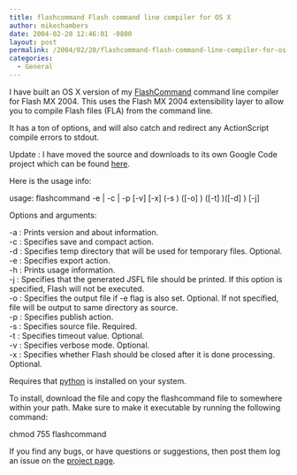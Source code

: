 ```yaml
---
title: flashcommand Flash command line compiler for OS X
author: mikechambers
date: 2004-02-20 12:46:01 -0800
layout: post
permalink: /2004/02/20/flashcommand-flash-command-line-compiler-for-os-x/
categories:
  - General
---
```



I have built an OS X version of my [FlashCommand][1] command line compiler for Flash MX 2004. This uses the Flash MX 2004 extensibility layer to allow you to compile Flash files (FLA) from the command line.

It has a ton of options, and will also catch and redirect any ActionScript compile errors to stdout.

Update : I have moved the source and downloads to its own Google Code project which can be found [here][2].

Here is the usage info:

<!--more-->

usage: flashcommand -e | -c | -p \[-v] [-x\] (-s <sourcefile>) ([-o] <exportpath>) ([-t] <timeout>)([-d] <tempdir>) [-j]

Options and arguments:

-a : Prints version and about information.  
-c : Specifies save and compact action.   
-d : Specifies temp directory that will be used for temporary files. Optional.  
-e : Specifies export action.  
-h : Prints usage information.  
-j : Specifies that the generated JSFL file should be printed. If this option is specified, Flash will not be executed.  
-o : Specifies the output file if -e flag is also set. Optional. If not specified, file will be output to same directory as source.  
-p : Specifies publish action.  
-s : Specifies source file. Required.  
-t : Specifies timeout value. Optional.  
-v : Specifies verbose mode. Optional.  
-x : Specifies whether Flash should be closed after it is done processing. Optional.

Requires that [python][3] is installed on your system.

To install, download the file and copy the flashcommand file to somewhere within your path. Make sure to make it executable by running the following command:

chmod 755 flashcommand

If you find any bugs, or have questions or suggestions, then post them log an issue on the [project page][4].

 [1]: http://www.markme.com/mesh/archives/003656.cfm
 [2]: http://code.google.com/p/flashcommand/
 [3]: http://www.python.org
 [4]: http://code.google.com/p/flashcommand/issues/list